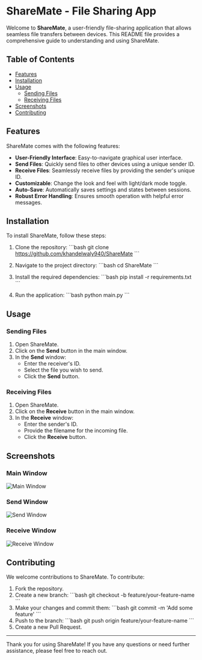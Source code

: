# ShareMate - File Sharing App

Welcome to **ShareMate**, a user-friendly file-sharing application that allows seamless file transfers between devices. This README file provides a comprehensive guide to understanding and using ShareMate.

## Table of Contents

- [Features](#features)
- [Installation](#installation)
- [Usage](#usage)
  - [Sending Files](#sending-files)
  - [Receiving Files](#receiving-files)
- [Screenshots](#screenshots)
- [Contributing](#contributing)

## Features

ShareMate comes with the following features:

- **User-Friendly Interface**: Easy-to-navigate graphical user interface.
- **Send Files**: Quickly send files to other devices using a unique sender ID.
- **Receive Files**: Seamlessly receive files by providing the sender's unique ID.
- **Customizable**: Change the look and feel with light/dark mode toggle.
- **Auto-Save**: Automatically saves settings and states between sessions.
- **Robust Error Handling**: Ensures smooth operation with helpful error messages.

## Installation

To install ShareMate, follow these steps:

1. Clone the repository:
   \`\`\`bash
   git clone https://github.com/khandelwaly940/ShareMate
   \`\`\`

2. Navigate to the project directory:
   \`\`\`bash
   cd ShareMate
   \`\`\`

3. Install the required dependencies:
   \`\`\`bash
   pip install -r requirements.txt
   \`\`\`

4. Run the application:
   \`\`\`bash
   python main.py
   \`\`\`

## Usage

### Sending Files

1. Open ShareMate.
2. Click on the **Send** button in the main window.
3. In the **Send** window:
   - Enter the receiver's ID.
   - Select the file you wish to send.
   - Click the **Send** button.

### Receiving Files

1. Open ShareMate.
2. Click on the **Receive** button in the main window.
3. In the **Receive** window:
   - Enter the sender's ID.
   - Provide the filename for the incoming file.
   - Click the **Receive** button.

## Screenshots

### Main Window
![Main Window](screenshots/main_window.png)

### Send Window
![Send Window]([[screenshots/send_window.png]](https://github.com/khandelwaly940/ShareMate/tree/main/screenshots))

### Receive Window
![Receive Window](screenshots/receive_window.png)

## Contributing

We welcome contributions to ShareMate. To contribute:

1. Fork the repository.
2. Create a new branch:
   \`\`\`bash
   git checkout -b feature/your-feature-name
   \`\`\`
3. Make your changes and commit them:
   \`\`\`bash
   git commit -m 'Add some feature'
   \`\`\`
4. Push to the branch:
   \`\`\`bash
   git push origin feature/your-feature-name
   \`\`\`
5. Create a new Pull Request.


---

Thank you for using ShareMate! If you have any questions or need further assistance, please feel free to reach out.
